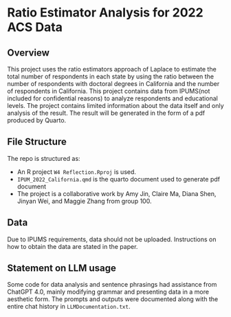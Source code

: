 # Ratio Estimator Analysis for 2022 ACS Data
## Overview
This project uses the ratio estimators approach of Laplace to estimate the total number of respondents in each state by using the ratio between the number of respondents with doctoral degrees in California and the number of respondents in California.
This project contains data from IPUMS(not included for confidential reasons) to analyze respondents and educational levels. The project contains limited information about the data itself and only analysis of the result. The result will be generated in the form of a pdf produced by Quarto. 

## File Structure

The repo is structured as:
-   An R project `W4 Reflection.Rproj` is used.
-   `IPUM_2022_California.qmd` is the quarto document used to generate pdf document
-   The project is a collaborative work by Amy Jin, Claire Ma, Diana Shen, Jinyan Wei, and Maggie Zhang from group 100.

## Data
Due to IPUMS requirements, data should not be uploaded. Instructions on how to obtain the data are stated in the paper.

## Statement on LLM usage

Some code for data analysis and sentence phrasings had assistance from ChatGPT 4.0, mainly modifying grammar and presenting data in a more aesthetic form. The prompts and outputs were documented along with the entire chat history in `LLMDocumentation.txt`.
